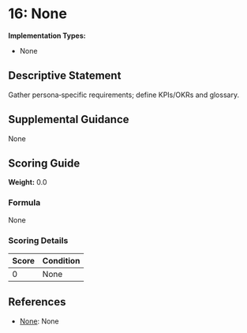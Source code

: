 # 16: None

**Implementation Types:**
- None

## Descriptive Statement

Gather persona‑specific requirements; define KPIs/OKRs and glossary.

## Supplemental Guidance

None

## Scoring Guide

**Weight:** 0.0

### Formula

None

### Scoring Details

| Score | Condition |
| ----- | --------- |
| 0 | None |

## References

- [None](None): None

